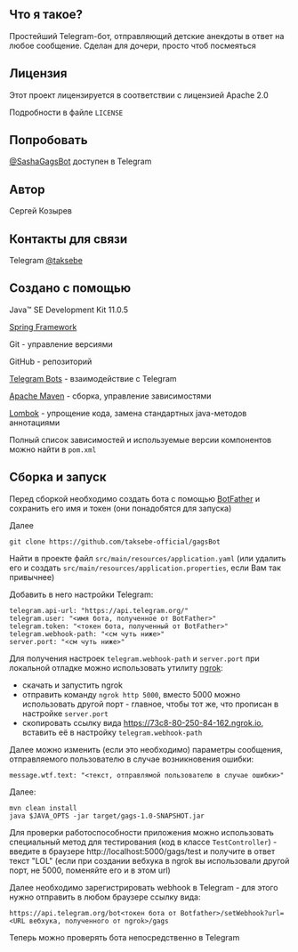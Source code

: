 ## Что я такое?

Простейший Telegram-бот, отправляющий детские анекдоты в ответ на любое сообщение. Сделан для дочери, просто чтоб посмеяться

## Лицензия
Этот проект лицензируется в соответствии с лицензией Apache 2.0

Подробности в файле ```LICENSE```

## Попробовать
[@SashaGagsBot](https://t.me/SashaGagsBot) доступен в Telegram

## Автор
Сергей Козырев

## Контакты для связи
Telegram [@taksebe](https://t.me/taksebe)

## Создано с помощью
Java™ SE Development Kit 11.0.5

[Spring Framework](https://spring.io/)

Git - управление версиями

GitHub - репозиторий

[Telegram Bots](https://core.telegram.org/bots) - взаимодействие с Telegram

[Apache Maven](https://maven.apache.org/) - сборка, управление зависимостями

[Lombok](https://projectlombok.org/) - упрощение кода, замена стандартных java-методов аннотациями

Полный список зависимостей и используемые версии компонентов можно найти в ```pom.xml```

## Сборка и запуск
Перед сборкой необходимо создать бота с помощью [BotFather](https://t.me/botfather) и сохранить его имя и токен (они понадобятся для запуска)

Далее
```
git clone https://github.com/taksebe-official/gagsBot
```

Найти в проекте файл ```src/main/resources/application.yaml``` (или удалить его и создать ```src/main/resources/application.properties```, если Вам так привычнее)

Добавить в него настройки Telegram:
```
telegram.api-url: "https://api.telegram.org/"
telegram.user: "<имя бота, полученное от BotFather>"
telegram.token: "<токен бота, полученный от BotFather>"
telegram.webhook-path: "<см чуть ниже>"
server.port: "<см чуть ниже>"
```
Для получения настроек ```telegram.webhook-path``` и ```server.port``` при локальной отладке можно использовать утилиту [ngrok](https://ngrok.com/):
- скачать и запустить ngrok
- отправить команду ```ngrok http 5000```, вместо 5000 можно использовать другой порт - главное, чтобы тот же, что прописан в настройке ```server.port```
- скопировать ссылку вида https://73c8-80-250-84-162.ngrok.io, вставить её в настройку ```telegram.webhook-path```


Далее можно изменить (если это необходимо) параметры сообщения, отправляемого пользователю в случае возникновения ошибки:
```
message.wtf.text: "<текст, отправлямой пользователю в случае ошибки>"
```

Далее:
```
mvn clean install
java $JAVA_OPTS -jar target/gags-1.0-SNAPSHOT.jar
```

Для проверки работоспособности приложения можно использовать специальный метод для тестирования (код в классе ```TestController```) - введите в браузере http://localhost:5000/gags/test и получите в ответ текст "LOL" (если при создании вебхука в ngrok вы использовали другой порт, не 5000, поменяйте его и в этом url)

Далее необходимо зарегистрировать webhook в Telegram - для этого нужно отправить в любом браузере ссылку вида:
```
https://api.telegram.org/bot<токен бота от Botfather>/setWebhook?url=<URL вебхука, полученного от ngrok>/gags
```

Теперь можно проверять бота непосредственно в Telegram